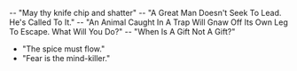 -- "May thy knife chip and shatter"
-- "A Great Man Doesn't Seek To Lead. He's Called To It."
-- "An Animal Caught In A Trap Will Gnaw Off Its Own Leg To Escape. What Will You Do?"
-- "When Is A Gift Not A Gift?"
- "The spice must flow."
- "Fear is the mind-killer."
